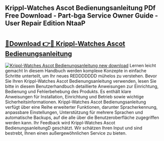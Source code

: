 ## Krippl-Watches Ascot Bedienungsanleitung PDf Free Download - Part-bga Service Owner Guide - User Repair Edition NtaaP

# <h2><a href="http://df4bbv5.blite.top/?on=Krippl-Watches+Ascot+Bedienungsanleitung">🔗Download 👉🔴 Krippl-Watches Ascot Bedienungsanleitung</a></h2>

[![Krippl-Watches Ascot Bedienungsanleitung new download](https://i.imgur.com/lujVjoI.png)](http://df4bbv5.blite.top/?on=Krippl-Watches+Ascot+Bedienungsanleitung)
Lernen leicht gemacht In diesem Handbuch werden komplexe Konzepte in einfache Schritte unterteilt, um Ihr neues REDDDDDDD mühelos zu verstehen. Bevor Sie Ihren Krippl-Watches Ascot Bedienungsanleitung verwenden, lesen Sie bitte in diesem Benutzerhandbuch detaillierte Anweisungen zur Einrichtung, Bedienung und Fehlerbehebung des Produkts. Es enthält klare Anweisungen für Installation, Einrichtung und Betrieb sowie wichtige Sicherheitsinformationen. Krippl-Watches Ascot Bedienungsanleitung verfügt über eine Reihe erweiterter Funktionen, darunter Spracherkennung, anpassbare Einstellungen, Unterstützung für mehrere Sprachen und automatische Backups, auf die alle über die Benutzeroberfläche zugegriffen werden kann. Ihr Feedback wird Krippl-Watches Ascot BedienungsanleitungD geschätzt. Wir schätzen Ihren Input und sind bestrebt, Ihnen einen außergewöhnlichen Service zu bieten.
